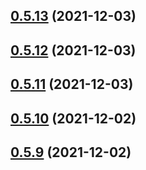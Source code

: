 ## [0.5.13](https://github.com/vegaprotocol/token-frontend/compare/0.5.12...0.5.13) (2021-12-03)



## [0.5.12](https://github.com/vegaprotocol/token-frontend/compare/0.5.11...0.5.12) (2021-12-03)



## [0.5.11](https://github.com/vegaprotocol/token-frontend/compare/0.5.10...0.5.11) (2021-12-03)



## [0.5.10](https://github.com/vegaprotocol/token-frontend/compare/0.5.9...0.5.10) (2021-12-02)



## [0.5.9](https://github.com/vegaprotocol/token-frontend/compare/0.5.8...0.5.9) (2021-12-02)



